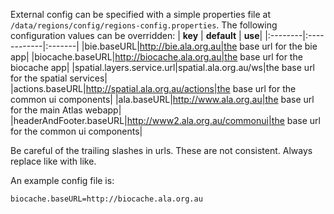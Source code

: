 External config can be specified with a simple properties file at ` /data/regions/config/regions-config.properties `. The following configuration values can be overridden:
| **key** | **default** | **use**|
|:--------|:------------|:-------|
|bie.baseURL|http://bie.ala.org.au|the base url for the bie app|
|biocache.baseURL|http://biocache.ala.org.au|the base url for the biocache app|
|spatial.layers.service.url|spatial.ala.org.au/ws|the base url for the spatial services|
|actions.baseURL|http://spatial.ala.org.au/actions|the base url for the common ui components|
|ala.baseURL|http://www.ala.org.au|the base url for the main Atlas webapp|
|headerAndFooter.baseURL|http://www2.ala.org.au/commonui|the base url for the common ui components|

Be careful of the trailing slashes in urls. These are not consistent. Always replace like with like.

An example config file is:
```
biocache.baseURL=http://biocache.ala.org.au
```